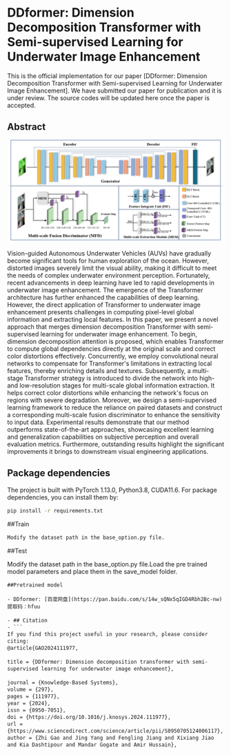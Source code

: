 # DDformer: Dimension Decomposition Transformer with Semi-supervised Learning for Underwater Image Enhancement
This is the official implementation for our paper [DDformer: Dimension Decomposition Transformer with Semi-supervised Learning for Underwater Image Enhancement]. We have submitted our paper for publication and it is under review. The source codes will be updated here once the paper is accepted. 

## Abstract
![architecture](architecture.png)

Vision-guided Autonomous Underwater Vehicles (AUVs) have gradually become significant tools for human exploration of the ocean. However, distorted images severely limit the visual ability, making it difficult to meet the needs of complex underwater environment perception. Fortunately, recent advancements in deep learning have led to rapid developments in underwater image enhancement. The emergence of the Transformer architecture has further enhanced the capabilities of deep learning. However, the direct application of Transformer to underwater image enhancement presents challenges in computing pixel-level global information and extracting local features. In this paper, we present a novel approach that merges dimension decomposition Transformer with semi-supervised learning for underwater image enhancement. To begin, dimension decomposition attention is proposed, which enables Transformer to compute global dependencies directly at the original scale and correct color distortions effectively. Concurrently, we employ convolutional neural networks to compensate for Transformer's limitations in extracting local features, thereby enriching details and textures. Subsequently, a multi-stage Transformer strategy is introduced to divide the network into high- and low-resolution stages for multi-scale global information extraction. It helps correct color distortions while enhancing the network's focus on regions with severe degradation. Moreover, we design a semi-supervised learning framework to reduce the reliance on paired datasets and construct a corresponding multi-scale fusion discriminator to enhance the sensitivity to input data. Experimental results demonstrate that our method outperforms state-of-the-art approaches, showcasing excellent learning and generalization capabilities on subjective perception and overall evaluation metrics. Furthermore, outstanding results highlight the significant improvements it brings to downstream visual engineering applications.


## Package dependencies
The project is built with PyTorch 1.13.0, Python3.8, CUDA11.6. For package dependencies, you can install them by:
```bash
pip install -r requirements.txt
```

##Train
```bash
Modify the dataset path in the base_option.py file.
```

##Test

Modify the dataset path in the base_option.py file.Load the pre trained model parameters and place them in the save_model folder.
```
##Pretrained model

- DDformer: [百度网盘](https://pan.baidu.com/s/14w_sQNx5qIGD4Rbh2Bc-nw) 提取码：hfuu

- ## Citation
- ```
If you find this project useful in your research, please consider citing:
@article{GAO2024111977,

title = {DDformer: Dimension decomposition transformer with semi-supervised learning for underwater image enhancement},

journal = {Knowledge-Based Systems},
volume = {297},
pages = {111977},
year = {2024},
issn = {0950-7051},
doi = {https://doi.org/10.1016/j.knosys.2024.111977},
url = {https://www.sciencedirect.com/science/article/pii/S0950705124006117},
author = {Zhi Gao and Jing Yang and Fengling Jiang and Xixiang Jiao and Kia Dashtipour and Mandar Gogate and Amir Hussain},
```
